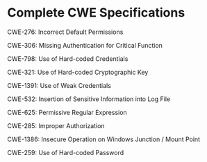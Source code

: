 

# Complete CWE Specifications

CWE-276: Incorrect Default Permissions

CWE-306: Missing Authentication for Critical Function

CWE-798: Use of Hard-coded Credentials

CWE-321: Use of Hard-coded Cryptographic Key

CWE-1391: Use of Weak Credentials

CWE-532: Insertion of Sensitive Information into Log File

CWE-625: Permissive Regular Expression

CWE-285: Improper Authorization

CWE-1386: Insecure Operation on Windows Junction / Mount Point

CWE-259: Use of Hard-coded Password